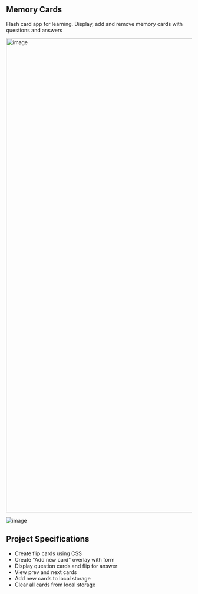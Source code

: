 ## Memory Cards

Flash card app for learning. Display, add and remove memory cards with questions and answers



<img width="1288" alt="image" src="https://user-images.githubusercontent.com/88213779/152795048-ebfbdd7c-c129-4510-91bb-b423936ac485.png">


![image](https://user-images.githubusercontent.com/88213779/152795095-2ec8f0ce-ea77-42e9-88ea-d84402ace4c4.png)


## Project Specifications

- Create flip cards using CSS
- Create "Add new card" overlay with form
- Display question cards and flip for answer
- View prev and next cards
- Add new cards to local storage
- Clear all cards from local storage

